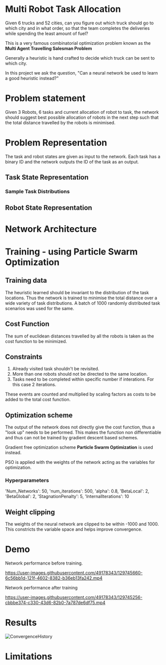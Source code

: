 # Multi Robot Task Allocation

Given 6 trucks and 52 cities, can you figure out which truck should go to which city and in what order, so that the team completes the deliveries while spending the least amount of fuel?

This is a very famous combinatorial optimization problem known as the **Multi Agent Travelling Salesman Problem**

Generally a heuristic is hand crafted to decide which truck can be sent to which city.

In this project we ask the question, "Can a neural network be used to learn a good heuristic instead?"

# Problem statement

Given 3 Robots, 6 tasks and current allocation of robot to task, the network should suggest best possible allocation of robots in the next step such that the total distance travelled by the robots is minimised.

# Problem Representation

The task and robot states are given as input to the network.
Each task has a binary ID and the network outputs the ID of the task as an output.

## Task State Representation

### Sample Task Distributions

## Robot State Representation

# Network Architecture

# Training - using Particle Swarm Optimization

## Training data
The heuristic learned should be invariant to the distribution of the task locations. Thus the network is trained to minimise the total distance over a wide variety of task distributions. A batch of 1000 randomly distributed task scenarios was used for the same.

## Cost Function

The sum of euclidean distances travelled by all the robots is taken as the cost function to be minimized.

## Constraints

1) Already visited task shouldn't be revisited.
2) More than one robots should not be directed to the same location.
3) Tasks need to be completed within specific number if interations. For this case 2 iterations.

These events are counted and multiplied by scaling factors as costs to be added to the total cost function.

## Optimization scheme

The output of the network does not directly give the cost function, thus a "look up" needs to be performed. This makes the function non differentiable and thus can not be trained by gradient descent based schemes.

Gradient free optimization scheme **Particle Swarm Optimization** is used instead.

PSO is applied with the weights of the network acting as the variables for optimization.

### Hyperparameters
'Num_Networks': 50, 'num_iterations': 500, 'alpha': 0.8, 'BetaLocal': 2, 'BetaGlobal': 2, 'StagnationPenalty': 5, 'InternalIterations': 10

## Weight clipping
The weights of the neural network are clipped to be within -1000 and 1000. This constricts the variable space and helps improve convergence.


# Demo

Network performance before training.

https://user-images.githubusercontent.com/49178343/129745660-6c56bb1d-121f-4602-8382-b36eb13fa242.mp4

Network performance after training

https://user-images.githubusercontent.com/49178343/129745256-cbbbe374-c330-43d6-82b0-7a787de6df75.mp4


# Results

![ConvergenceHistory](https://user-images.githubusercontent.com/49178343/129746891-da8be9ce-2dbb-4d05-96c4-73d4ddf7a991.png)


# Limitations

